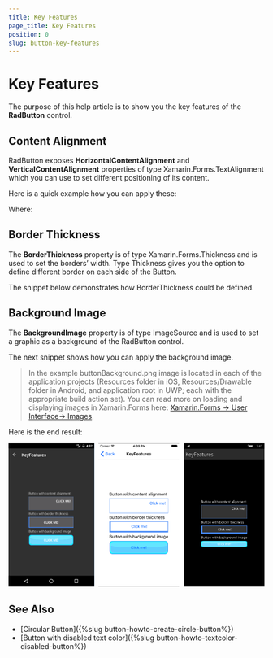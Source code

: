 ```yaml
---
title: Key Features
page_title: Key Features
position: 0
slug: button-key-features
---
```


# Key Features

The purpose of this help article is to show you the key features of the **RadButton** control. 

## Content Alignment

RadButton exposes **HorizontalContentAlignment** and **VerticalContentAlignment** properties of type Xamarin.Forms.TextAlignment which you can use to set different positioning of its content. 

Here is a quick example how you can apply these:

<snippet id='button-features-contentalignment'/>

Where:

<snippet id='xmlns-telerikinput'/>

## Border Thickness

The **BorderThickness** property is of type Xamarin.Forms.Thickness and is used to set the borders’ width.  Type Thickness gives you the option to define different border on each side of the Button.

The snippet below demonstrates how BorderThickness could be defined.

<snippet id='button-features-borderthickness'/>

## Background Image

The **BackgroundImage** property is of type ImageSource and is used to set a graphic as a background of the RadButton control.   

The next snippet shows how you can apply the background image.

<snippet id='button-features-backgroundimage'/>

>In the example buttonBackground.png image is located in each of the application projects (Resources folder in iOS, Resources/Drawable folder in Android, and application root in UWP; each with the appropriate build action set). You can read more on loading and displaying images in Xamarin.Forms here:  [Xamarin.Forms -> User Interface-> Images](https://developer.xamarin.com/guides/xamarin-forms/user-interface/images/#Local_Images).

Here is the end result:

![Button Key Features Example](images/button-key-features.png)

## See Also

- [Circular Button]({%slug button-howto-create-circle-button%})
- [Button with disabled text color]({%slug button-howto-textcolor-disabled-button%})
